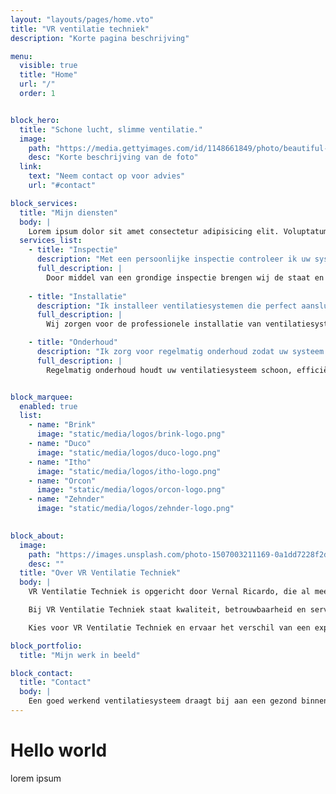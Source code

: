 ```yaml
---
layout: "layouts/pages/home.vto"
title: "VR ventilatie techniek"
description: "Korte pagina beschrijving"

menu:
  visible: true
  title: "Home"
  url: "/"
  order: 1


block_hero:
  title: "Schone lucht, slimme ventilatie."
  image:
    path: "https://media.gettyimages.com/id/1148661849/photo/beautiful-young-asian-woman-drinking-coffee-and-enjoying-fresh-air-on-balcony-in-the-morning.jpg?s=612x612&w=0&k=20&c=641PanVR6AkbZfSRrPfXfd3WZPD4BnNttSZbVFC43eQ="
    desc: "Korte beschrijving van de foto"
  link:
    text: "Neem contact op voor advies"
    url: "#contact"

block_services:
  title: "Mijn diensten"
  body: |
    Lorem ipsum dolor sit amet consectetur adipisicing elit. Voluptatum modi voluptas vel id expedita corporis deserunt dicta! Error nulla, quisquam quod, earum esse, quae voluptatem voluptatum nobis harum beatae in.
  services_list:
    - title: "Inspectie"
      description: "Met een persoonlijke inspectie controleer ik uw systeem grondig. Problemen komen zo op tijd aan het licht en de luchtkwaliteit blijft op peil."
      full_description: |
        Door middel van een grondige inspectie brengen wij de staat en werking van uw ventilatiesysteem in kaart. Vaak merkt u niet direct dat er vervuiling of een defect aanwezig is, terwijl dit wél grote gevolgen kan hebben voor luchtkwaliteit en energiekosten. Met onze inspecties ontdekt u tijdig problemen en voorkomt u onnodige reparaties, waardoor u verzekerd blijft van frisse en gezonde lucht.
  
    - title: "Installatie"
      description: "Ik installeer ventilatiesystemen die perfect aansluiten op uw situatie. Zo voorkomt u vocht en schimmel en geniet u van frisse, gezonde lucht."
      full_description: |
        Wij zorgen voor de professionele installatie van ventilatiesystemen die perfect aansluiten op uw woning of bedrijfspand. Een slecht geïnstalleerd systeem kan leiden tot vochtproblemen, schimmelvorming en ongezonde lucht. Met onze vakkundige aanpak bent u verzekerd van een optimale luchtcirculatie, energiezuinig functioneren en een gezond binnenklimaat.

    - title: "Onderhoud"
      description: "Ik zorg voor regelmatig onderhoud zodat uw systeem schoon, zuinig en betrouwbaar blijft. Dit verlengt de levensduur en houdt uw binnenklimaat gezond."
      full_description: |
        Regelmatig onderhoud houdt uw ventilatiesysteem schoon, efficiënt en betrouwbaar. Zonder onderhoud hopen stof en vuil zich op, waardoor de luchtkwaliteit afneemt en het systeem meer energie verbruikt. Met onze onderhoudsservice verlengt u de levensduur van uw installatie, bespaart u op kosten en creëert u een blijvend gezond leef- en werkklimaat.


block_marquee:
  enabled: true
  list:
    - name: "Brink"
      image: "static/media/logos/brink-logo.png"
    - name: "Duco"
      image: "static/media/logos/duco-logo.png"
    - name: "Itho"
      image: "static/media/logos/itho-logo.png"
    - name: "Orcon"
      image: "static/media/logos/orcon-logo.png"
    - name: "Zehnder"
      image: "static/media/logos/zehnder-logo.png"
    

block_about:
  image: 
    path: "https://images.unsplash.com/photo-1507003211169-0a1dd7228f2d?q=80&w=1974&auto=format&fit=crop&ixlib=rb-4.1.0&ixid=M3wxMjA3fDB8MHxwaG90by1wYWdlfHx8fGVufDB8fHx8fA%3D%3D"
    desc: ""
  title: "Over VR Ventilatie Techniek"
  body: |
    VR Ventilatie Techniek is opgericht door Vernal Ricardo, die al meer dan 10 jaar ervaring heeft in ventilatie en luchtbehandelingssystemen. Wij helpen bedrijven en particulieren met professionele ventilatie-oplossingen die zorgen voor een gezond en comfortabel binnenklimaat.

    Bij VR Ventilatie Techniek staat kwaliteit, betrouwbaarheid en service voorop. Van advies en ontwerp tot installatie en onderhoud: wij begeleiden u bij elk stap. Met onze kennis en ervaring leveren wij op maat gemaakte oplossingen die passen bij uw gebouw en wensen.

    Kies voor VR Ventilatie Techniek en ervaar het verschil van een expert die meedenkt en resultaten levert.

block_portfolio:
  title: "Mijn werk in beeld"

block_contact:
  title: "Contact"
  body: |
    Een goed werkend ventilatiesysteem draagt bij aan een gezond binnenklimaat. Ik staat klaar om al uw vragen te beantwoorden en samen te kijken naar de beste oplossing voor uw woning.
---
```


# Hello world

lorem ipsum